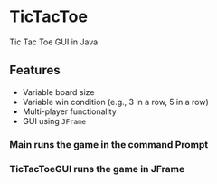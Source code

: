 # TicTacToe

Tic Tac Toe GUI in Java

## Features
- Variable board size
- Variable win condition (e.g., 3 in a row, 5 in a row)
- Multi-player functionality
- GUI using `JFrame`

### Main runs the game in the command Prompt
### TicTacToeGUI runs the game in JFrame 
